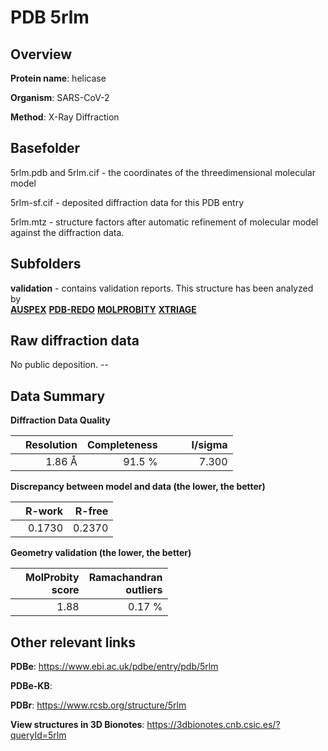 # PDB 5rlm

## Overview

**Protein name**: helicase

**Organism**: SARS-CoV-2

**Method**: X-Ray Diffraction



## Basefolder

5rlm.pdb and 5rlm.cif - the coordinates of the threedimensional molecular model

5rlm-sf.cif - deposited diffraction data for this PDB entry

5rlm.mtz - structure factors after automatic refinement of molecular model against the diffraction data.

## Subfolders





**validation** - contains validation reports. This structure has been analyzed by <br>[**AUSPEX**](https://github.com/thorn-lab/coronavirus_structural_task_force/tree/master/pdb/helicase/SARS-CoV-2/5rlm/validation/auspex) [**PDB-REDO**](https://github.com/thorn-lab/coronavirus_structural_task_force/tree/master/pdb/helicase/SARS-CoV-2/5rlm/validation/pdb-redo) [**MOLPROBITY**](https://github.com/thorn-lab/coronavirus_structural_task_force/tree/master/pdb/helicase/SARS-CoV-2/5rlm/validation/molprobity) [**XTRIAGE**](https://github.com/thorn-lab/coronavirus_structural_task_force/blob/master/pdb/helicase/SARS-CoV-2/5rlm/validation/Xtriage_output.log)  



## Raw diffraction data

No public deposition. --<br> 

## Data Summary
**Diffraction Data Quality**

|   | Resolution | Completeness| I/sigma |
|---|-------------:|----------------:|--------------:|
|   |1.86 Å|91.5  %|<img width=50/>7.300|

**Discrepancy between model and data (the lower, the better)**

|   | **R-work**| **R-free**   
|---|-------------:|----------------:|           
||  0.1730|  0.2370|

**Geometry validation (the lower, the better)**

|   |**MolProbity<br>score**| **Ramachandran<br>outliers** 
|---|-------------:|----------------:|
||  1.88|  0.17 %|

 

 



## Other relevant links 
**PDBe**:  https://www.ebi.ac.uk/pdbe/entry/pdb/5rlm

**PDBe-KB**:  
 
**PDBr**: https://www.rcsb.org/structure/5rlm 

**View structures in 3D Bionotes**: https://3dbionotes.cnb.csic.es/?queryId=5rlm

